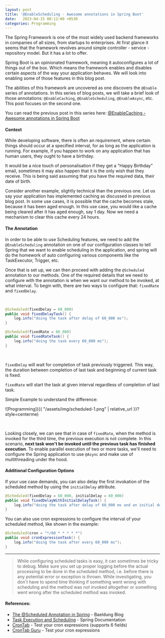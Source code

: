 ```yaml
---
layout: post
title: '@EnableScheduling - Awesome annotations in Spring Boot'
date:   2023-04-15 00:12:00 +0530
categories: Programming
---
```


The Spring Framework is one of the most widely used backend frameworks in companies of all sizes, from startups to enterprises.
At first glance it seems that the framework revolves around simple controller - service - repository model. But it has a lot to offer.

Spring Boot is an opinionated framework, meaning it autoconfigures a lot of things out of the box. Which means the framework enables and disables certain aspects of the way your application behaves. We will look into enabling some of those features in this blog post.


The abilities of this framework are uncovered as one discovers the `@Enable` series of annotations. In this series of blog posts, we will take a brief look of those annotations: `@EnableCaching`, `@EnableScheduling`, `@EnableAsync`, etc. This post focuses on the second one. 

You can read the previous post in this series here: [@EnableCaching - Awesome annotations in Spring Boot](https://ajinkyabawaskar.github.io/programming/caching-in-spring-boot)


#### Context
While developing software, there is often an requirement, where certain things should occur at a specified interval, for as long as the application is running. For example, if you happen to work on any application that has human users, they ought to have a birthday.

It would be a nice touch of personalisation if they get a "Happy Birthday" email, sometimes it may also happen that it is the only wish that they receive. This is being said assuming that you have the required data, their date of birth.

Consider another example, slightly technical than the previous one. Let us say your application has implemented caching as discussed in previous blog post. In some use cases, it is possible that the cache becomes stale, because it has been aged enough. In this use case, you would like a cache being cleared after it has aged enough, say 1 day. Now we need a mechanism to clear this cache every 24 hours.

#### The Annotation
In order to be able to use Scheduling features, we need to add the `@EnableScheduling` annotation on one of our configuration classes to tell Spring that we want to enable scheduling in the application, and spring will do the homework of auto configuring various components like the TaskExecutor, Trigger, etc.


Once that is set up, we can then proceed with adding the `@Scheduled` annotation to our methods. One of the required details that we need to configure with the annotation is when we want our method to be invoked, at what interval. To begin with, there are two ways to configure that: `fixedRate` and `fixedDelay`. 

&nbsp;
```java
@Scheduled(fixedDelay = 60_000)
public void fixedDelayTask() {
    log.info("doing the task after delay of 60_000 ms");
}

@Scheduled(fixedRate = 60_000)
public void fixedRateTask() {
    log.info("doing the task every 60_000 ms");
}
```
&nbsp;

`fixedDelay` will wait for completion of task previously triggered. This way, the duration between completion of last task and beginning of current task is fixed.

`fixedRate` will start the task at given interval regardless of completion of last task. 


Simple Example to understand the difference: 

![Programming]({{ "/assets/img/scheduled-1.png" | relative_url }}?style=centerme)

&nbsp;

Looking closely, we can see that in case of `fixedRate`, when the method is invoked for the third time, the previous execution is not complete. In this scenario, __next task won't be invoked until the previous task has finished execution__. To enable parallel execution of two or more tasks, we'll need to configure the Spring application to use `@Async` and make use of multithreading under the hood.


#### Additional Configuration Options

If your use case demands, you can also delay the first invokation of the scheduled method by using the `initialDelay` attribute.
```java
@Scheduled(fixedDelay = 60_000, initialDelay = 60_000)
public void fixedDelayWithInitialDelayTask() {
    log.info("doing the task after delay of 60_000 ms and an initial delay of 60_000 ms");
}
```

You can also use cron expressions to configure the interval of your scheduled method, like shown in the example:
```java
@Scheduled(cron = "*/60 * * * * *")
public void cronExpressionTask() {
    log.info("doing the task after every 60_000 ms");
}
```

---

> While configuring scheduled tasks is easy, it can sometimes be tricky to debug. Make sure you set up proper logging before the actual processing to be done in the scheduled method, i.e. before there is any potential error or exception is thrown. While investigating, you don't have to spend time thinking if something went wrong with scheduling and the method was not invoked altogether or something went wrong after the scheduled method was invoked.


#### References:
- [The @Scheduled Annotation in Spring](https://www.baeldung.com/spring-scheduled-tasks) - Baeldung Blog 
- [Task Execution and Scheduling](https://docs.spring.io/spring-framework/docs/current/reference/html/integration.html#scheduling) - Spring Documentation
- [CronTab](https://crontab.cronhub.io/) - Test your cron expressions (supports 6 fields)
- [CronTab Guru](https://crontab.guru/) - Test your cron expressions